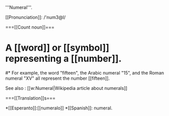 '''Numeral'''.

[[Pronunciation]]:  /'num3@l/

===[[Count noun]]===

# A [[word]] or [[symbol]] representing a [[number]].
#* For example, the word "fifteen", the Arabic numeral "15", and the Roman numeral "XV" all represent the number [[fifteen]].

See also : [[w:Numeral|Wikipedia article about numerals]]

===[[Translation]]s===

*[[Esperanto]]:[[numeralo]]
*[[Spanish]]: numeral.